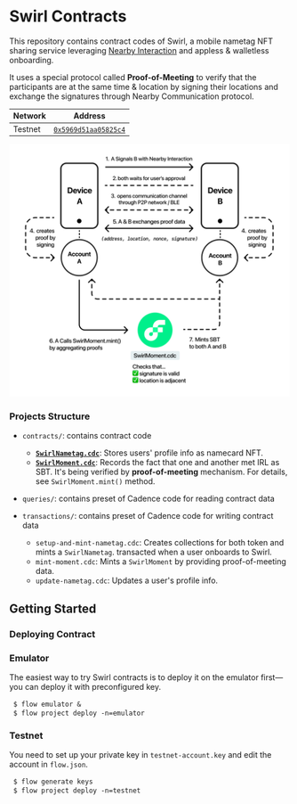 # Swirl Contracts

This repository contains contract codes of Swirl, a mobile nametag NFT sharing service leveraging [Nearby Interaction](https://developer.apple.com/documentation/nearbyinteraction) and appless & walletless onboarding.

It uses a special protocol called **Proof-of-Meeting** to verify that the participants are at the same time & location by signing their locations and exchange the signatures through Nearby Communication protocol.

| Network | Address |
|---|---|
| Testnet | [`0x5969d51aa05825c4`](https://testnet.flowview.app/account/0x5969d51aa05825c4/contract) |

![Proof-of-Meeting](./docs/swirl-diagram.png)

### Projects Structure
 * `contracts/`: contains contract code
   * [**`SwirlNametag.cdc`**](./contracts/SwirlNametag.cdc): Stores users' profile info as namecard NFT.
   * [**`SwirlMoment.cdc`**](./contracts/SwirlMoment.cdc): Records the fact that one and another met IRL as SBT. It's being verified by **proof-of-meeting** mechanism. For details, see `SwirlMoment.mint()` method.

 * `queries/`: contains preset of Cadence code for reading contract data
 * `transactions/`: contains preset of Cadence code for writing contract data
   * `setup-and-mint-nametag.cdc`: Creates collections for both token and mints a `SwirlNametag`. transacted when a user onboards to Swirl.
   * `mint-moment.cdc`: Mints a `SwirlMoment` by providing proof-of-meeting data.
   * `update-nametag.cdc`: Updates a user's profile info.

## Getting Started

### Deploying Contract

### Emulator

The easiest way to try Swirl contracts is to deploy it on the emulator first—
you can deploy it with preconfigured key.

```
 $ flow emulator &
 $ flow project deploy -n=emulator
```

### Testnet

You need to set up your private key in `testnet-account.key` and edit the account in `flow.json`.

```
 $ flow generate keys
 $ flow project deploy -n=testnet
```


